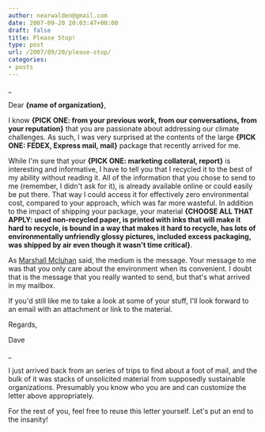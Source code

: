 ```yaml
---
author: nearwalden@gmail.com
date: 2007-09-20 20:03:47+00:00
draft: false
title: Please Stop!
type: post
url: /2007/09/20/please-stop/
categories:
- posts
---
```


_





Dear **{name of organization}**,





I know **{PICK ONE:  from your previous work, from our conversations, from your reputation}** that you are passionate about addressing our climate challenges.  As such, I was very surprised at the contents of the large **{PICK ONE: FEDEX, Express mail, mail}** package that recently arrived for me. 





While I'm sure that your **{PICK ONE:  marketing collateral, report}** is interesting and informative, I have to tell you that I recycled it to the best of my ability without reading it.  All of the information that you chose to send to me (remember, I didn't ask for it), is already  available online or could easily be put there.  That way I could access it for effectively zero environmental cost, compared to your approach, which was far more wasteful.  In addition to the impact of shipping your package, your material **{CHOOSE ALL THAT APPLY: used non-recycled paper, is printed with inks that will make it hard to recycle, is bound in a way that makes it hard to recycle, has lots of environmentally unfriendly glossy pictures, included excess packaging, was shipped by air even though it wasn't time critical}**.  





As [Marshall Mcluhan](http://www.marshallmcluhan.com/) said, the medium is the message.  Your message to me was that you only care about the environment when its convenient.  I doubt that is the message that you really wanted to send, but that's what arrived in my mailbox.  





If you'd still like me to take a look at some of your stuff, I'll look forward to an email with an attachment or link to the material.





Regards,





Dave





_
  






I just arrived back from an series of trips to find about a foot of mail, and the bulk of it was stacks of unsolicited material from supposedly sustainable organizations.  Presumably you know who you are and can customize the letter above appropriately.






For the rest of you, feel free to reuse this letter yourself.  Let's put an end to the insanity!



